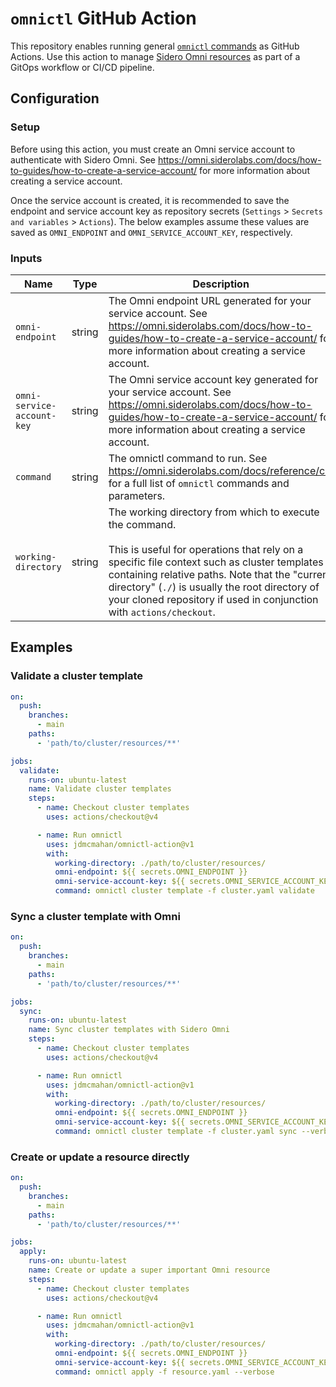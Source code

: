 # `omnictl` GitHub Action

This repository enables running general [`omnictl` commands](https://omni.siderolabs.com/docs/reference/cli/) as GitHub
Actions. Use this action to manage [Sidero Omni resources](https://omni.siderolabs.com/docs/reference/cluster-templates/)
as part of a GitOps workflow or CI/CD pipeline.

## Configuration

### Setup

Before using this action, you must create an Omni service account to authenticate with Sidero Omni.
See https://omni.siderolabs.com/docs/how-to-guides/how-to-create-a-service-account/ for more information about creating
a service account.

Once the service account is created, it is recommended to save the endpoint and service account key as repository
secrets (`Settings` > `Secrets and variables` > `Actions`). The below examples assume these values are saved
as `OMNI_ENDPOINT` and `OMNI_SERVICE_ACCOUNT_KEY`, respectively.

### Inputs

| Name                       | Type   | Description                                                                                                                                                                                                                                                                                                                                | Required           | Default             |
|----------------------------|--------|--------------------------------------------------------------------------------------------------------------------------------------------------------------------------------------------------------------------------------------------------------------------------------------------------------------------------------------------|--------------------|---------------------|
| `omni-endpoint`            | string | The Omni endpoint URL generated for your service account. See https://omni.siderolabs.com/docs/how-to-guides/how-to-create-a-service-account/ for more information about creating a service account.                                                                                                                                       | :white_check_mark: |                     |
| `omni-service-account-key` | string | The Omni service account key generated for your service account. See https://omni.siderolabs.com/docs/how-to-guides/how-to-create-a-service-account/ for more information about creating a service account.                                                                                                                                | :white_check_mark: |                     |
| `command`                  | string | The omnictl command to run. See https://omni.siderolabs.com/docs/reference/cli/ for a full list of `omnictl` commands and parameters.                                                                                                                                                                                                      | :white_check_mark: | `omnictl --version` |
| `working-directory`        | string | The working directory from which to execute the command.<br/><br/>This is useful for operations that rely on a specific file context such as cluster templates containing relative paths. Note that the "current directory" (`./`) is usually the root directory of your cloned repository if used in conjunction with `actions/checkout`. |                    | `./`                |

## Examples

### Validate a cluster template

```yaml
on:
  push:
    branches:
      - main
    paths:
      - 'path/to/cluster/resources/**'

jobs:
  validate:
    runs-on: ubuntu-latest
    name: Validate cluster templates
    steps:
      - name: Checkout cluster templates
        uses: actions/checkout@v4

      - name: Run omnictl
        uses: jdmcmahan/omnictl-action@v1
        with:
          working-directory: ./path/to/cluster/resources/
          omni-endpoint: ${{ secrets.OMNI_ENDPOINT }}
          omni-service-account-key: ${{ secrets.OMNI_SERVICE_ACCOUNT_KEY }}
          command: omnictl cluster template -f cluster.yaml validate
```

### Sync a cluster template with Omni

```yaml
on:
  push:
    branches:
      - main
    paths:
      - 'path/to/cluster/resources/**'

jobs:
  sync:
    runs-on: ubuntu-latest
    name: Sync cluster templates with Sidero Omni
    steps:
      - name: Checkout cluster templates
        uses: actions/checkout@v4

      - name: Run omnictl
        uses: jdmcmahan/omnictl-action@v1
        with:
          working-directory: ./path/to/cluster/resources/
          omni-endpoint: ${{ secrets.OMNI_ENDPOINT }}
          omni-service-account-key: ${{ secrets.OMNI_SERVICE_ACCOUNT_KEY }}
          command: omnictl cluster template -f cluster.yaml sync --verbose
```

### Create or update a resource directly

```yaml
on:
  push:
    branches:
      - main
    paths:
      - 'path/to/cluster/resources/**'

jobs:
  apply:
    runs-on: ubuntu-latest
    name: Create or update a super important Omni resource
    steps:
      - name: Checkout cluster templates
        uses: actions/checkout@v4

      - name: Run omnictl
        uses: jdmcmahan/omnictl-action@v1
        with:
          working-directory: ./path/to/cluster/resources/
          omni-endpoint: ${{ secrets.OMNI_ENDPOINT }}
          omni-service-account-key: ${{ secrets.OMNI_SERVICE_ACCOUNT_KEY }}
          command: omnictl apply -f resource.yaml --verbose
```
